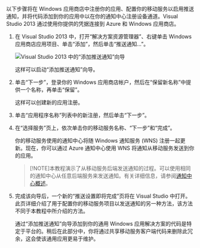 以下步骤将在 Windows 应用商店中注册你的应用、配置你的移动服务以启用推送通知，并将代码添加到你的应用中以在你的通知中心注册设备通道。Visual Studio 2013 通过使用你提供的凭据连接到 Azure 和 Windows 应用商店。

1. 在 Visual Studio 2013 中，打开“解决方案资源管理器”、右键单击 Windows 应用商店应用项目、单击“添加”，然后单击“推送通知...”。 

    ![Visual Studio 2013 中的“添加推送通知”向导](./media/mobile-services-create-new-push-vs2013/mobile-add-push-notifications-vs2013.png)

    这样可以启动“添加推送通知”向导。

2. 单击“下一步”，登录你的 Windows 应用商店帐户，然后在“保留新名称”中提供一个名称，再单击“保留”。

    这样可以创建新的应用注册。

3. 单击“应用程序名称”列表中的新注册，然后单击“下一步”。

4. 在“选择服务”页上，依次单击你的移动服务名称、“下一步”和“完成”。

    你的移动服务使用的通知中心将随 Windows 通知服务 (WNS) 注册一起更新。现在，你可以通过 Azure 通知中心使用 WNS 将通知从移动服务发送到你的应用。

    >[!NOTE]本教程演示了从移动服务后端发送通知的过程。可以使用相同的通知中心从任意后端服务来发送通知。有关详细信息，请参阅[通知中心概述](http://msdn.microsoft.com/zh-cn/library/azure/jj927170.aspx)。

5. 完成该向导后，一个新的“推送设置即将完成”页将在 Visual Studio 中打开。此页详细介绍了用于配置你的移动服务项目以发送通知的另一种方法，该方法不同于本教程中所介绍的方法。

    通过“添加推送通知”向导添加到你的通用 Windows 应用解决方案的代码是特定于平台的。稍后在此部分中，你将通过共享移动服务客户端代码来删除此冗余，这会使该通用应用更易于维护。

<!-- URLs. -->
[Get started with Mobile Services]: ../articles/mobile-services/mobile-services-javascript-backend-windows-store-dotnet-get-started.md
[Get started with data]: /zh-cn/documentation/articles/mobile-services-windows-store-dotnet-get-started-data/

<!---HONumber=82-->